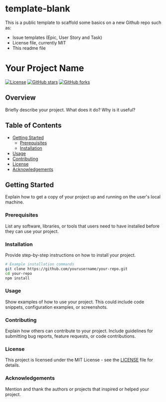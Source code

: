 # template-blank

This is a public template to scaffold some basics on a new Github repo such as:
- Issue templates (Epic, User Story and Task)
- License file, currently MIT
- This readme file

# Your Project Name

[![License](https://img.shields.io/badge/License-MIT-blue.svg)](LICENSE)
[![GitHub stars](https://img.shields.io/github/stars/yourusername/your-repo.svg)](https://github.com/yourusername/your-repo/stargazers)
[![GitHub forks](https://img.shields.io/github/forks/yourusername/your-repo.svg)](https://github.com/yourusername/your-repo/network)

## Overview

Briefly describe your project. What does it do? Why is it useful?

## Table of Contents

- [Getting Started](#getting-started)
  - [Prerequisites](#prerequisites)
  - [Installation](#installation)
- [Usage](#usage)
- [Contributing](#contributing)
- [License](#license)
- [Acknowledgements](#acknowledgements)

## Getting Started

Explain how to get a copy of your project up and running on the user's local machine.

### Prerequisites

List any software, libraries, or tools that users need to have installed before they can use your project.

### Installation

Provide step-by-step instructions on how to install your project.

```bash
# Example installation commands
git clone https://github.com/yourusername/your-repo.git
cd your-repo
npm install
```

### Usage
Show examples of how to use your project. This could include code snippets, configuration examples, or screenshots.

### Contributing
Explain how others can contribute to your project. Include guidelines for submitting bug reports, feature requests, or code contributions.

### License
This project is licensed under the MIT License - see the [LICENSE](LICENSE) file for details.

### Acknowledgements
Mention and thank the authors or projects that inspired or helped your project.
